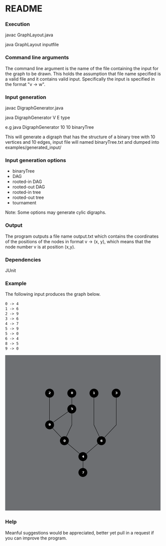 # README

### Execution

javac GraphLayout.java

java GraphLayout inputfile

### Command line arguments

The command line argument is the name of the file containing the input for the graph to be drawn. This holds the assumption that file name specified is a valid file and it contains valid input. Specifically the input is specified in the format "v -> w".


### Input generation

javac DigraphGenerator.java 

java DigraphGenerator V E type

e.g java DigraphGenerator 10 10 binaryTree

This will generate a digraph that has the structure of a binary tree with 10 vertices and 10 edges, input file will named binaryTree.txt and dumped into examples/generated_input/

### Input generation options

- binaryTree
- DAG
- rooted-in DAG
- rooted-out DAG
- rooted-in tree
- rooted-out tree
- tournament 

Note: Some options may generate cylic digraphs.

### Output

The program outputs a file name output.txt which contains the coordinates of the positions of the nodes in format
v -> (x, y), which means that the node number v is at position (x,y).

### Dependencies

JUnit

### Example

The following input produces the graph below.

    0 -> 4
    1 -> 6
    2 -> 9
    3 -> 6
    4 -> 7
    5 -> 9
    5 -> 0
    6 -> 4
    8 -> 5
    9 -> 0

![Alt text](rooted-in.png?raw=true "One specific test case")

### Help
Meanful suggestions would be appreciated, better yet pull in a request if you can improve the program.
